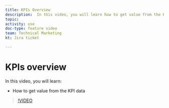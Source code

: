 ```yaml
---
title: KPIs Overview
description:  In this video, you will learn how to get value from the KPI data in [!DNL Adobe Workfront].
topic: 
activity: use
doc-type: feature video
team: Technical Marketing
kt: Jira ticket 

---
```

# KPIs overview

In this video, you will learn:

* How to get value from the KPI data

>[!VIDEO](https://video.tv.adobe.com/v/335046/?quality=12)
